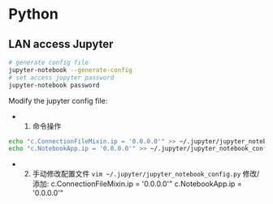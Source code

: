 # Python

## LAN access Jupyter 
```bash
# generate config file
jupyter-notebook --generate-config
# set access jupyter password 
jupyter-notebook password
```
Modify the jupyter config file:
- 1. 命令操作
```bash
echo "c.ConnectionFileMixin.ip = '0.0.0.0'" >> ~/.jupyter/jupyter_notebook_config.py
echo "c.NotebookApp.ip = '0.0.0.0'" >> ~/.jupyter/jupyter_notebook_config.py
```
- 2. 手动修改配置文件
`vim ~/.jupyter/jupyter_notebook_config.py`
修改/添加:
	c.ConnectionFileMixin.ip = '0.0.0.0'"
	c.NotebookApp.ip = '0.0.0.0'" 

